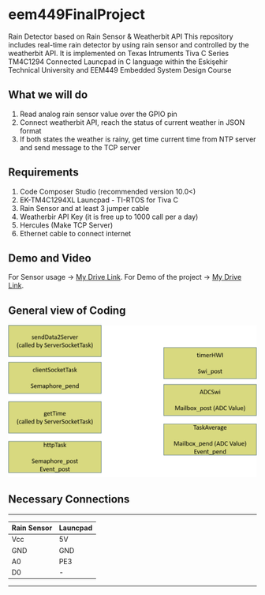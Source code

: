 # eem449FinalProject
Rain Detector based on Rain Sensor &amp; Weatherbit API
This repository includes real-time rain detector by using rain sensor and controlled by the weatherbit API. It is implemented on Texas Intruments Tiva C Series TM4C1294 Connected Launcpad in C language within the Eskişehir Technical University and EEM449 Embedded System Design Course

## What we will do
1. Read analog rain sensor value over the GPIO pin
2. Connect weatherbit API, reach the status of current weather in JSON format
3. If both states the weather is rainy, get time current time from NTP server and send message to the TCP server

## Requirements
1. Code Composer Studio (recommended version 10.0<)
2. EK-TM4C1294XL Launcpad - TI-RTOS for Tiva C
1. Rain Sensor and at least 3 jumper cable
1. Weatherbir API Key (it is free up to 1000 call per a day)
1. Hercules (Make TCP Server)
1. Ethernet cable to connect internet 

## Demo and Video
For Sensor usage -> [My Drive Link](https://drive.google.com/file/d/1y2vRh_AvzKrF7cOgIhf9b8NvS599G6lr/view?usp=sharing).
For Demo of the project -> [My Drive Link](https://drive.google.com/file/d/15sel_Y6Z5ZUKQOO5Tl_mMV7Vu3pUtXId/view?usp=sharing).

##


## General view of Coding

![Image of Yaktocat](Resim1.png)

## Necessary Connections
-----------------------------
| Rain Sensor   |  Launcpad   |
|-------------|-------------  |
|   Vcc       |  5V           |
|   GND       |  GND          |
|   A0        |  PE3          |
|   D0        |  -            |
-----------------------------

